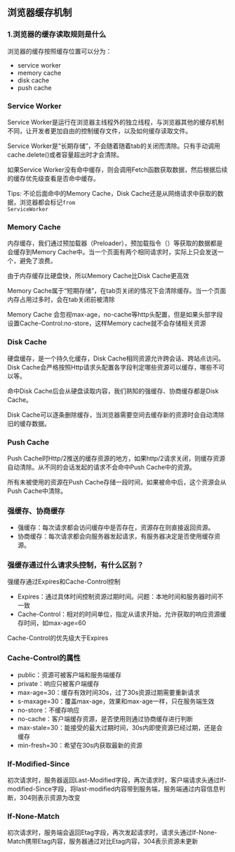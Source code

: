 ## 浏览器缓存机制

### 1.浏览器的缓存读取规则是什么

浏览器的缓存按照缓存位置可以分为：

- service worker
- memory cache
- disk cache
- push cache

### Service Worker

Service Worker是运行在浏览器主线程外的独立线程，与浏览器其他的缓存机制不同，让开发者更加自由的控制缓存文件，以及如何缓存读取文件。

Service Worker是“长期存储”，不会随着随着tab的关闭而清除。只有手动调用cache.delete()或者容量超出时才会清除。

如果Service Worker没有命中缓存，则会调用Fetch函数获取数据，然后根据后续的缓存优先级查看是否命中缓存。

Tips: 不论后面命中的Memory Cache，Disk Cache还是从网络请求中获取的数据，浏览器都会标记<code>from ServiceWorker</code>

### Memory Cache

内存缓存，我们通过预加载器（Preloader），预加载指令（<link ref=preload>）等获取的数据都是会缓存到Memory Cache中。当一个页面有两个相同请求时，实际上只会发送一个，避免了浪费。

由于内存缓存比硬盘快，所以Memory Cache比Disk Cache更高效

Memory Cache属于“短期存储”，在tab页关闭的情况下会清除缓存。当一个页面内存占用过多时，会在tab关闭前被清除

Memory Cache 会忽视max-age，no-cache等http头配置，但是如果头部字段设置Cache-Control:no-store，这样Memory cache就不会存储相关资源

### Disk Cache

硬盘缓存，是一个持久化缓存，Disk Cache相同资源允许跨会话、跨站点访问。Disk Cache会严格按照Http请求头配置各字段判定哪些资源可以缓存，哪些不可以等。

命中Disk Cache后会从硬盘读取内容，我们熟知的强缓存、协商缓存都是Disk Cache。

Disk Cache可以逐条删除缓存，当浏览器需要空间去缓存新的资源时会自动清除旧的缓存数据。

### Push Cache

Push Cache时Http/2推送的缓存资源的地方，如果http/2请求关闭，则缓存资源自动清除。从不同的会话发起的请求不会命中Push Cache中的资源。

所有未被使用的资源在Push Cache存储一段时间，如果被命中后，这个资源会从Push Cache中清除。

### 强缓存、协商缓存

- 强缓存：每次请求都会访问缓存中是否存在，资源存在则直接返回资源。
- 协商缓存：每次请求都会向服务器发起请求，有服务器决定是否使用缓存资源。

### 强缓存通过什么请求头控制，有什么区别？

强缓存通过Expires和Cache-Control控制

- Expires：通过具体时间控制资源过期时间。问题：本地时间和服务器时间不一致
- Cache-Control：相对的时间单位，指定从请求开始，允许获取的响应资源缓存时间，如max-age=60

Cache-Control的优先级大于Expires

### Cache-Control的属性

- public：资源可被客户端和服务端缓存
- private：响应只被客户端缓存
- max-age=30：缓存有效时间30s，过了30s资源过期需要重新请求
- s-maxage=30：覆盖max-age，效果和max-age一样，只在服务端生效
- no-store：不缓存响应
- no-cache：客户端缓存资源，是否使用则通过协商缓存进行判断
- max-stale=30：能接受的最大过期时间，30s内即使资源已经过期，还是会缓存
- min-fresh=30：希望在30s内获取最新的资源

### If-Modified-Since

初次请求时，服务器返回Last-Modified字段，再次请求时，客户端请求头通过If-modified-Since字段，将last-modified内容带到服务端，服务端通过内容信息判断，304则表示资源为改变

### If-None-Match

初次请求时，服务端会返回Etag字段，再次发起请求时，请求头通过If-None-Match携带Etag内容，服务器通过对比Etag内容，304表示资源未更新